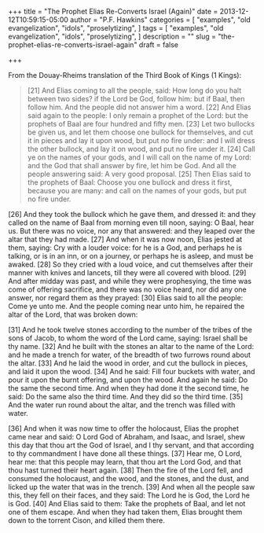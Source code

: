 +++
title = "The Prophet Elias Re-Converts Israel (Again)"
date = 2013-12-12T10:59:15-05:00
author = "P.F. Hawkins"
categories = [
  "examples",
  "old evangelization",
  "idols",
  "proselytizing",
]
tags = [
  "examples",
  "old evangelization",
  "idols",
  "proselytizing",
]
description = ""
slug = "the-prophet-elias-re-converts-israel-again"
draft = false

+++

From the Douay-Rheims translation of the Third Book of Kings (1 Kings):

> [21] And Elias coming to all the people, said: How long do you halt between two sides? if the Lord be God, follow him: but if Baal, then follow him. And the people did not answer him a word. [22] And Elias said again to the people: I only remain a prophet of the Lord: but the prophets of Baal are four hundred and fifty men. [23] Let two bullocks be given us, and let them choose one bullock for themselves, and cut it in pieces and lay it upon wood, but put no fire under: and I will dress the other bullock, and lay it on wood, and put no fire under it. [24] Call ye on the names of your gods, and I will call on the name of my Lord: and the God that shall answer by fire, let him be God. And all the people answering said: A very good proposal. [25] Then Elias said to the prophets of Baal: Choose you one bullock and dress it first, because you are many: and call on the names of your gods, but put no fire under.
>
[26] And they took the bullock which he gave them, and dressed it: and they called on the name of Baal from morning even till noon, saying: O Baal, hear us. But there was no voice, nor any that answered: and they leaped over the altar that they had made. [27] And when it was now noon, Elias jested at them, saying: Cry with a louder voice: for he is a God, and perhaps he is talking, or is in an inn, or on a journey, or perhaps he is asleep, and must be awaked. [28] So they cried with a loud voice, and cut themselves after their manner with knives and lancets, till they were all covered with blood. [29] And after midday was past, and while they were prophesying, the time was come of offering sacrifice, and there was no voice heard, nor did any one answer, nor regard them as they prayed: [30] Elias said to all the people: Come ye unto me. And the people coming near unto him, he repaired the altar of the Lord, that was broken down:
>
[31] And he took twelve stones according to the number of the tribes of the sons of Jacob, to whom the word of the Lord came, saying: Israel shall be thy name. [32] And he built with the stones an altar to the name of the Lord: and he made a trench for water, of the breadth of two furrows round about the altar. [33] And he laid the wood in order, and cut the bullock in pieces, and laid it upon the wood. [34] And he said: Fill four buckets with water, and pour it upon the burnt offering, and upon the wood. And again he said: Do the same the second time. And when they had done it the second time, he said: Do the same also the third time. And they did so the third time. [35] And the water run round about the altar, and the trench was filled with water.
>
[36] And when it was now time to offer the holocaust, Elias the prophet came near and said: O Lord God of Abraham, and Isaac, and Israel, shew this day that thou art the God of Israel, and I thy servant, and that according to thy commandment I have done all these things. [37] Hear me, O Lord, hear me: that this people may learn, that thou art the Lord God, and that thou hast turned their heart again. [38] Then the fire of the Lord fell, and consumed the holocaust, and the wood, and the stones, and the dust, and licked up the water that was in the trench. [39] And when all the people saw this, they fell on their faces, and they said: The Lord he is God, the Lord he is God. [40] And Elias said to them: Take the prophets of Baal, and let not one of them escape. And when they had taken them, Elias brought them down to the torrent Cison, and killed them there.
